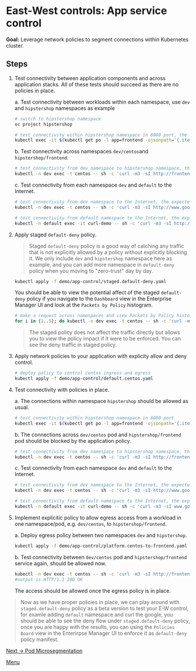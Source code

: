 # East-West controls: App service control

**Goal:** Leverage network policies to segment connections within Kubernetes cluster.

## Steps

1. Test connectivity between application components and across application stacks. All of these tests should succeed as there are no policies in place.

    a. Test connectivity between workloads within each namespace, use `dev` and `hipstershop` namespaces as example

    ```bash
    # switch to hipstershop namespace
    oc project hipstershop
    ```

    ```bash
    # test connectivity within hipstershop namespace in 8080 port, the expected result is "recommendationservice (x.x.x.x:8080) open"
    kubectl exec -it $(kubectl get po -l app=frontend -ojsonpath='{.items[0].metadata.name}')  -c server -- sh -c 'nc -zv recommendationservice 8080'
    ```

    b. Test connectivity across namespaces `dev/centos`and `hipstershop/frontend`.
    ```bash
    # test connectivity from dev namespace to hipstershop namespace, the expected result is "HTTP/1.1 200 OK"
    kubectl -n dev exec -t centos -- sh -c 'curl -m3 -sI http://frontend.hipstershop 2>/dev/null | grep -i http'
    ```

    c. Test connectivity from each namespace `dev` and `default` to the Internet.

    ```bash
    # test connectivity from dev namespace to the Internet, the expected result is "HTTP/1.1 200 OK"
    kubectl -n dev exec -t centos -- sh -c 'curl -m3 -sI http://www.google.com 2>/dev/null | grep -i http'
    
    # test connectivity from default namespace to the Internet, the expected result is "HTTP/1.1 200 OK"
    kubectl -n default exec -it curl-demo -- sh -c 'curl -m3 -sI http://www.google.com 2>/dev/null | grep -i http'
    
    ```

2. Apply staged `default-deny` policy.

    >Staged `default-deny` policy is a good way of catching any traffic that is not explicitly allowed by a policy without explicitly blocking it. We only include `dev` and `hipstershop` namespace here as example, and you can add more namespace in `default-deny` policy when you moving to "zero-trust" day by day.

    ```bash
    kubectl apply -f demo/app-control/staged.default-deny.yaml
    ```

    You should be able to view the potential affect of the staged `default-deny` policy if you navigate to the `Dashboard` view in the Enterprise Manager UI and look at the `Packets by Policy` histogram.

    ```bash
    # make a request across namespaces and view Packets by Policy histogram, the expected result is "HTTP/1.1 200 OK"
    for i in {1..5}; do kubectl -n dev exec -t centos -- sh -c 'curl -m3 -sI http://frontend.hipstershop 2>/dev/null | grep -i http'; sleep 2; done
    ```

    >The staged policy does not affect the traffic directly but allows you to view the policy impact if it were to be enforced. You can see the deny traffic in staged policy. 

3. Apply network policies to your application with explicity allow and deny control.

    ```bash
    # deploy policy to control centos ingress and egress
    kubectl apply -f demo/app-control/default.centos.yaml

    ```


4. Test connectivity with policies in place.

    a. The connections within namespace `hipstershop` should be allowed as usual.

    ```bash
    # test connectivity within hipstershop namespace in 8080 port
    kubectl exec -it $(kubectl get po -l app=frontend -ojsonpath='{.items[0].metadata.name}')  -c server -- sh -c 'nc -zv recommendationservice 8080'
    ```

    b. The connections across `dev/centos` pod and `hipstershop/frontend` pod should be blocked by the application policy.
    ```bash
    # test connectivity from dev namespace to hipstershop namespace, the expected result is "command terminated with exit code 1"
    kubectl -n dev exec -t centos -- sh -c 'curl -m3 -sI http://frontend.hipstershop 2>/dev/null | grep -i http'

    ```

    c. Test connectivity from each namespace `dev` and `default` to the Internet. 

    ```bash
    # test connectivity from dev namespace to the Internet, the expected result is "command terminated with exit code 1"
    kubectl -n dev exec -t centos -- sh -c 'curl -m3 -sI http://www.google.com 2>/dev/null | grep -i http'
    ```

    ```bash
    # test connectivity from default namespace to the Internet, the expected result is "HTTP/1.1 200 OK"
    kubectl -n default exec -it curl-demo -- sh -c 'curl -m3 -sI www.google.com 2>/dev/null | grep -i http'
    ```
    
5. Implement explicitic policy to allow egress access from a workload in one namespace/pod, e.g. `dev/centos`, to `hipstershop/frontend`.

    
    a. Deploy egress policy between two namespaces `dev` and `hipstershop`.

    ```bash
    kubectl apply -f demo/app-control/platform.centos-to-frontend.yaml
    ```

    b. Test connectivity between `dev/centos` pod and `hipstershop/frontend` service again, should be allowed now.

    ```bash
    kubectl -n dev exec -t centos -- sh -c 'curl -m3 -sI http://frontend.hipstershop 2>/dev/null | grep -i http'
    #output is HTTP/1.1 200 OK
    ```

    The access should be allowed once the egress policy is in place.


> Now as we have proper policies in place, we can play around with `staged.default-deny` policy as a beta version to test your E-W control, for examle adding `default` namespace and curl the google, you should be able to see the deny flow under `staged.default-deny` policy, once you are happy with the results, you can using the `Policies Board` view in the Enterirpse Manager UI to enforce it as `default-deny` policy manifest. 


[Next -> Pod Microsegmentation](../modules/pod-microsegmentation.md)

[Menu](../README.md)



